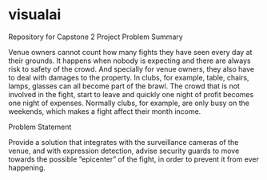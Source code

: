 # visualai
Repository for Capstone 2 Project
Problem Summary

Venue owners cannot count how many fights they have seen every day at their grounds. 
It happens when nobody is expecting and there are always risk to safety of the crowd. 
And specially for venue owners, they also have to deal with damages to the property. 
In clubs, for example, table, chairs, lamps, glasses can all become part of the brawl. 
The crowd that is not involved in the fight, start to leave and quickly one night of profit becomes one night of expenses. 
Normally clubs, for example, are only busy on the weekends, which makes a fight affect their month income.

Problem Statement

Provide a solution that integrates with the surveillance cameras of the venue, and with expression detection, 
advise security guards to move towards the possible “epicenter” of the fight, in order to prevent it from ever happening.
